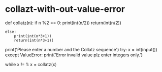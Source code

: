 # collazt-with-out-value-error
def collatz(n):
    if n %2 == 0:
        print(int(n/2))
        return(int(n/2))
        
    else:
        print(int(n*3+1))
        return(int(n*3+1))
    
    
    
print('Please enter a number and the Collatz sequence')
try:
    x = int(input())
except ValueError:
    print('Error invalid value plz enter integers only.')
    
while x != 1:
    x = collatz(x)
